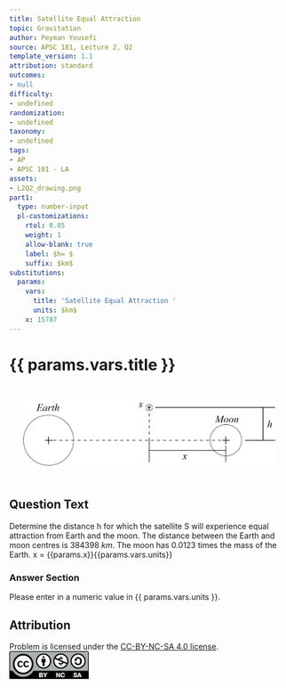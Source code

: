 ```yaml
---
title: Satellite Equal Attraction
topic: Gravitation
author: Peyman Yousefi
source: APSC 181, Lecture 2, Q2
template_version: 1.1
attribution: standard
outcomes:
- null
difficulty:
- undefined
randomization:
- undefined
taxonomy:
- undefined
tags:
- AP
- APSC 181 - LA
assets:
- L2Q2_drawing.png
part1:
  type: number-input
  pl-customizations:
    rtol: 0.05
    weight: 1
    allow-blank: true
    label: $h= $
    suffix: $km$
substitutions:
  params:
    vars:
      title: 'Satellite Equal Attraction '
      units: $km$
    x: 15787
---
```

# {{ params.vars.title }}
<img src="L2Q2_drawing.png" width=90% style="padding: 5%">

## Question Text

Determine the distance h for which the satellite S will experience equal attraction from Earth and
the moon.
The distance between the Earth and moon centres is 384398 $km$.
The moon has 0.0123 times the mass of the Earth.
x = {{params.x}}{{params.vars.units}}

### Answer Section

Please enter in a numeric value in {{ params.vars.units }}.

## Attribution

Problem is licensed under the [CC-BY-NC-SA 4.0 license](https://creativecommons.org/licenses/by-nc-sa/4.0/).<br> ![The Creative Commons 4.0 license requiring attribution-BY, non-commercial-NC, and share-alike-SA license.](https://raw.githubusercontent.com/firasm/bits/master/by-nc-sa.png)